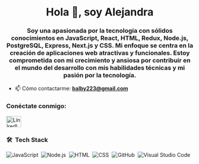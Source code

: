 
<h1 align="center">Hola 👋, soy Alejandra</h1>

<h3 align="center">Soy una apasionada por la tecnología con sólidos conocimientos en JavaScript, React, HTML, Redux, Node.js, PostgreSQL, Express, Next.js y CSS. Mi enfoque se centra en la creación de aplicaciones web atractivas y funcionales. Estoy comprometida con mi crecimiento y ansiosa por contribuir en el mundo del desarrollo con mis habilidades técnicas y mi pasión por la tecnología.</h3>

- 📫 Cómo contactarme: **balby223@gmail.com**

<h3 align="left">Conéctate conmigo:</h3>

<p align="left">
  <a href="https://www.linkedin.com/in/alejandra-león-b080a8234" target="_blank">
    <img src="https://raw.githubusercontent.com/rahuldkjain/github-profile-readme-generator/master/src/images/icons/Social/linkedin-alt.svg" alt="LinkedIn" height="30" width="40" />
  </a>
</p>

### 🛠 &nbsp;Tech Stack

![JavaScript](https://img.shields.io/badge/-JavaScript-05122A?style=flat&logo=javascript)&nbsp;
![Node.js](https://img.shields.io/badge/-Node.js-05122A?style=flat&logo=node.js)&nbsp;
![HTML](https://img.shields.io/badge/-HTML-05122A?style=flat&logo=HTML5)&nbsp;
![CSS](https://img.shields.io/badge/-CSS-05122A?style=flat&logo=CSS3&logoColor=1572B6)&nbsp;
![GitHub](https://img.shields.io/badge/-GitHub-05122A?style=flat&logo=github)&nbsp;
![Visual Studio Code](https://img.shields.io/badge/-Visual%20Studio%20Code-05122A?style=flat&logo=visual-studio-code&logoColor=007ACC)&nbsp;


